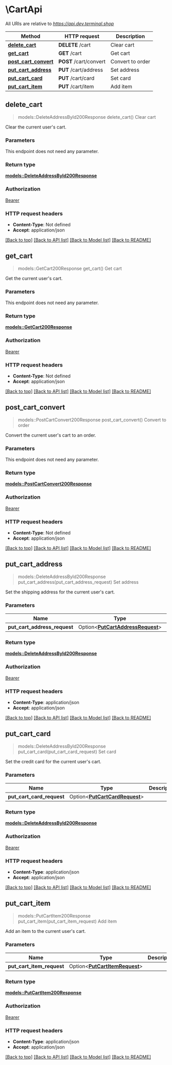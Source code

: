 # \CartApi

All URIs are relative to *https://api.dev.terminal.shop*

Method | HTTP request | Description
------------- | ------------- | -------------
[**delete_cart**](CartApi.md#delete_cart) | **DELETE** /cart | Clear cart
[**get_cart**](CartApi.md#get_cart) | **GET** /cart | Get cart
[**post_cart_convert**](CartApi.md#post_cart_convert) | **POST** /cart/convert | Convert to order
[**put_cart_address**](CartApi.md#put_cart_address) | **PUT** /cart/address | Set address
[**put_cart_card**](CartApi.md#put_cart_card) | **PUT** /cart/card | Set card
[**put_cart_item**](CartApi.md#put_cart_item) | **PUT** /cart/item | Add item



## delete_cart

> models::DeleteAddressById200Response delete_cart()
Clear cart

Clear the current user's cart.

### Parameters

This endpoint does not need any parameter.

### Return type

[**models::DeleteAddressById200Response**](deleteAddressById_200_response.md)

### Authorization

[Bearer](../README.md#Bearer)

### HTTP request headers

- **Content-Type**: Not defined
- **Accept**: application/json

[[Back to top]](#) [[Back to API list]](../README.md#documentation-for-api-endpoints) [[Back to Model list]](../README.md#documentation-for-models) [[Back to README]](../README.md)


## get_cart

> models::GetCart200Response get_cart()
Get cart

Get the current user's cart.

### Parameters

This endpoint does not need any parameter.

### Return type

[**models::GetCart200Response**](getCart_200_response.md)

### Authorization

[Bearer](../README.md#Bearer)

### HTTP request headers

- **Content-Type**: Not defined
- **Accept**: application/json

[[Back to top]](#) [[Back to API list]](../README.md#documentation-for-api-endpoints) [[Back to Model list]](../README.md#documentation-for-models) [[Back to README]](../README.md)


## post_cart_convert

> models::PostCartConvert200Response post_cart_convert()
Convert to order

Convert the current user's cart to an order.

### Parameters

This endpoint does not need any parameter.

### Return type

[**models::PostCartConvert200Response**](postCartConvert_200_response.md)

### Authorization

[Bearer](../README.md#Bearer)

### HTTP request headers

- **Content-Type**: Not defined
- **Accept**: application/json

[[Back to top]](#) [[Back to API list]](../README.md#documentation-for-api-endpoints) [[Back to Model list]](../README.md#documentation-for-models) [[Back to README]](../README.md)


## put_cart_address

> models::DeleteAddressById200Response put_cart_address(put_cart_address_request)
Set address

Set the shipping address for the current user's cart.

### Parameters


Name | Type | Description  | Required | Notes
------------- | ------------- | ------------- | ------------- | -------------
**put_cart_address_request** | Option<[**PutCartAddressRequest**](PutCartAddressRequest.md)> |  |  |

### Return type

[**models::DeleteAddressById200Response**](deleteAddressById_200_response.md)

### Authorization

[Bearer](../README.md#Bearer)

### HTTP request headers

- **Content-Type**: application/json
- **Accept**: application/json

[[Back to top]](#) [[Back to API list]](../README.md#documentation-for-api-endpoints) [[Back to Model list]](../README.md#documentation-for-models) [[Back to README]](../README.md)


## put_cart_card

> models::DeleteAddressById200Response put_cart_card(put_cart_card_request)
Set card

Set the credit card for the current user's cart.

### Parameters


Name | Type | Description  | Required | Notes
------------- | ------------- | ------------- | ------------- | -------------
**put_cart_card_request** | Option<[**PutCartCardRequest**](PutCartCardRequest.md)> |  |  |

### Return type

[**models::DeleteAddressById200Response**](deleteAddressById_200_response.md)

### Authorization

[Bearer](../README.md#Bearer)

### HTTP request headers

- **Content-Type**: application/json
- **Accept**: application/json

[[Back to top]](#) [[Back to API list]](../README.md#documentation-for-api-endpoints) [[Back to Model list]](../README.md#documentation-for-models) [[Back to README]](../README.md)


## put_cart_item

> models::PutCartItem200Response put_cart_item(put_cart_item_request)
Add item

Add an item to the current user's cart.

### Parameters


Name | Type | Description  | Required | Notes
------------- | ------------- | ------------- | ------------- | -------------
**put_cart_item_request** | Option<[**PutCartItemRequest**](PutCartItemRequest.md)> |  |  |

### Return type

[**models::PutCartItem200Response**](putCartItem_200_response.md)

### Authorization

[Bearer](../README.md#Bearer)

### HTTP request headers

- **Content-Type**: application/json
- **Accept**: application/json

[[Back to top]](#) [[Back to API list]](../README.md#documentation-for-api-endpoints) [[Back to Model list]](../README.md#documentation-for-models) [[Back to README]](../README.md)

